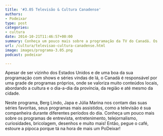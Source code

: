 ```yaml
---
title: '#3.05 Televisão & Cultura Canadense'
authors:
- Podeixar
type: post
categories:
- cultura
date: 2014-10-21T11:46:57+00:00
summary: Conheça um pouco mais sobre a programação da TV do Canadá. Os programas jornalísticos, de entretenimento, os wake-up shows, desenhos, séries e muito mais em mais um programa sobre o cotidiano do Canada.
url: /cultura/televisao-cultura-canadense.html
image: images/programa-3.05.png
podcast: podeixar

---
```

Apesar de ser vizinho dos Estados Unidos e de uma boa da sua programação com shows e séries vindas de lá, o Canadá é responsável por uma grade de programas próprios, onde se valoriza muito conteúdos locais, abordando a cultura e o dia-a-dia da província, da região e até mesmo da cidade.

Neste programa, Berg Lindo, Japa e Júlia Marina nos contam das suas séries favoritas, seus programas mais assistidos, como a televisão é sua companheira durante diferentes períodos do dia. Conheça um pouco mais sobre os programas de entrevista, entretenimento, telejornalismo, curiosidades, bricolagem, desenhos e muito mais! Então, pegue o café, estoure a pipoca porque tá na hora de mais um PoDeixar!
